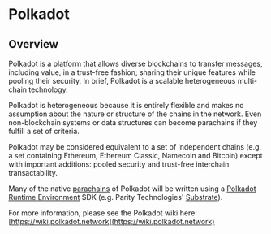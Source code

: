 # Polkadot

## Overview
Polkadot is a platform that allows diverse blockchains to transfer messages, including value, in a trust-free fashion; sharing their unique features while pooling their security. In brief, Polkadot is a scalable heterogeneous multi-chain technology.

Polkadot is heterogeneous because it is entirely flexible and makes no assumption about the nature or structure of the chains in the network. Even non-blockchain systems or data structures can become parachains if they fulfill a set of criteria.

Polkadot may be considered equivalent to a set of independent chains (e.g. a set containing Ethereum, Ethereum Classic, Namecoin and Bitcoin) except with important additions: pooled security and trust-free interchain transactability.

Many of the native [parachains](../low_trust_interaction_protocols/parachains.md) of Polkadot will be written using a [Polkadot Runtime Environment](../low_trust_interaction_protocols/polkadot_runtime_environment.md) SDK (e.g. Parity Technologies' [Substrate](../low_trust_interaction_protocols/substrate.md)).

For more information, please see the Polkadot wiki here: [https://wiki.polkadot.network](https://wiki.polkadot.network)